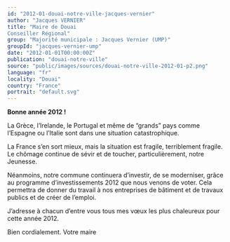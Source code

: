 ```yaml
---
id: "2012-01-douai-notre-ville-jacques-vernier"
author: "Jacques VERNIER"
title: "Maire de Douai
Conseiller Régional"
group: "Majorité municipale : Jacques Vernier (UMP)"
groupId: "jacques-vernier-ump"
date: "2012-01-01T00:00:00Z"
publication: "douai-notre-ville"
source: "public/images/sources/douai-notre-ville-2012-01-p2.png"
language: "fr"
locality: "Douai"
country: "France"
portrait: "default.svg"
---
```


**Bonne année 2012 !**

La Grèce, l’Irelande, le Portugal et même de “grands”  pays comme  l’Espagne ou l’Italie sont dans une situation catastrophique.

La France s’en sort mieux, mais la situation est fragile, terriblement fragile. Le chômage continue de sévir et de toucher, particulièrement, notre Jeunesse.

Néanmoins, notre commune continuera d’investir, de se moderniser, grâce au programme d’investissements 2012 que nous venons de voter. Cela permettra de donner du travail à nos entreprises de bâtiment et de travaux publics et de créer de l’emploi.

J’adresse à chacun d’entre vous tous mes vœux les plus chaleureux pour cette année 2012.

Bien cordialement.
Votre maire
